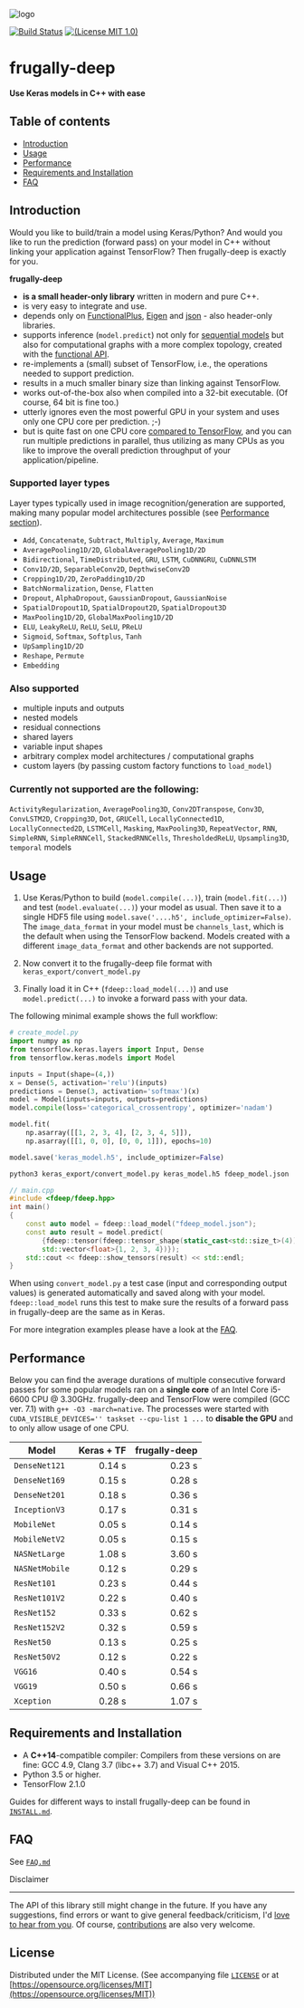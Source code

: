 ![logo](logo/fdeep.png)

[![Build Status](https://travis-ci.org/Dobiasd/frugally-deep.svg?branch=master)][travis]
[![(License MIT 1.0)](https://img.shields.io/badge/license-MIT%201.0-blue.svg)][license]

[travis]: https://travis-ci.org/Dobiasd/frugally-deep
[license]: LICENSE

frugally-deep
=============

**Use Keras models in C++ with ease**

Table of contents
-----------------

* [Introduction](#introduction)
* [Usage](#usage)
* [Performance](#performance)
* [Requirements and Installation](#requirements-and-installation)
* [FAQ](#faq)

Introduction
------------

Would you like to build/train a model using Keras/Python? And would you like to run the prediction (forward pass) on your model in C++ without linking your application against TensorFlow? Then frugally-deep is exactly for you.

**frugally-deep**

* **is a small header-only library** written in modern and pure C++.
* is very easy to integrate and use.
* depends only on [FunctionalPlus](https://github.com/Dobiasd/FunctionalPlus), [Eigen](http://eigen.tuxfamily.org/) and [json](https://github.com/nlohmann/json) - also header-only libraries.
* supports inference (`model.predict`) not only for [sequential models](https://keras.io/getting-started/sequential-model-guide/) but also for computational graphs with a more complex topology, created with the [functional API](https://keras.io/getting-started/functional-api-guide/).
* re-implements a (small) subset of TensorFlow, i.e., the operations needed to support prediction.
* results in a much smaller binary size than linking against TensorFlow.
* works out-of-the-box also when compiled into a 32-bit executable. (Of course, 64 bit is fine too.)
* utterly ignores even the most powerful GPU in your system and uses only one CPU core per prediction. ;-)
* but is quite fast on one CPU core [compared to TensorFlow](#performance), and you can run multiple predictions in parallel, thus utilizing as many CPUs as you like to improve the overall prediction throughput of your application/pipeline.


### Supported layer types

Layer types typically used in image recognition/generation are supported, making many popular model architectures possible (see [Performance section](#performance)).

* `Add`, `Concatenate`, `Subtract`, `Multiply`, `Average`, `Maximum`
* `AveragePooling1D/2D`, `GlobalAveragePooling1D/2D`
* `Bidirectional`, `TimeDistributed`, `GRU`, `LSTM`, `CuDNNGRU`, `CuDNNLSTM`
* `Conv1D/2D`, `SeparableConv2D`, `DepthwiseConv2D`
* `Cropping1D/2D`, `ZeroPadding1D/2D`
* `BatchNormalization`, `Dense`, `Flatten`
* `Dropout`, `AlphaDropout`, `GaussianDropout`, `GaussianNoise`
* `SpatialDropout1D`, `SpatialDropout2D`, `SpatialDropout3D`
* `MaxPooling1D/2D`, `GlobalMaxPooling1D/2D`
* `ELU`, `LeakyReLU`, `ReLU`, `SeLU`, `PReLU`
* `Sigmoid`, `Softmax`, `Softplus`, `Tanh`
* `UpSampling1D/2D`
* `Reshape`, `Permute`
* `Embedding`


### Also supported

* multiple inputs and outputs
* nested models
* residual connections
* shared layers
* variable input shapes
* arbitrary complex model architectures / computational graphs
* custom layers (by passing custom factory functions to `load_model`)

### Currently not supported are the following:

`ActivityRegularization`,
`AveragePooling3D`,
`Conv2DTranspose`,
`Conv3D`,
`ConvLSTM2D`,
`Cropping3D`,
`Dot`,
`GRUCell`,
`LocallyConnected1D`,
`LocallyConnected2D`,
`LSTMCell`,
`Masking`,
`MaxPooling3D`,
`RepeatVector`,
`RNN`,
`SimpleRNN`,
`SimpleRNNCell`,
`StackedRNNCells`,
`ThresholdedReLU`,
`Upsampling3D`,
`temporal` models

Usage
-----

1) Use Keras/Python to build (`model.compile(...)`), train (`model.fit(...)`) and test (`model.evaluate(...)`) your model as usual. Then save it to a single HDF5 file using `model.save('....h5', include_optimizer=False)`. The `image_data_format` in your model must be `channels_last`, which is the default when using the TensorFlow backend. Models created with a different `image_data_format` and other backends are not supported.

2) Now convert it to the frugally-deep file format with `keras_export/convert_model.py`

3) Finally load it in C++ (`fdeep::load_model(...)`) and use `model.predict(...)` to invoke a forward pass with your data.

The following minimal example shows the full workflow:

```python
# create_model.py
import numpy as np
from tensorflow.keras.layers import Input, Dense
from tensorflow.keras.models import Model

inputs = Input(shape=(4,))
x = Dense(5, activation='relu')(inputs)
predictions = Dense(3, activation='softmax')(x)
model = Model(inputs=inputs, outputs=predictions)
model.compile(loss='categorical_crossentropy', optimizer='nadam')

model.fit(
    np.asarray([[1, 2, 3, 4], [2, 3, 4, 5]]),
    np.asarray([[1, 0, 0], [0, 0, 1]]), epochs=10)

model.save('keras_model.h5', include_optimizer=False)
```

```bash
python3 keras_export/convert_model.py keras_model.h5 fdeep_model.json
```

```cpp
// main.cpp
#include <fdeep/fdeep.hpp>
int main()
{
    const auto model = fdeep::load_model("fdeep_model.json");
    const auto result = model.predict(
        {fdeep::tensor(fdeep::tensor_shape(static_cast<std::size_t>(4)),
        std::vector<float>{1, 2, 3, 4})});
    std::cout << fdeep::show_tensors(result) << std::endl;
}
```

When using `convert_model.py` a test case (input and corresponding output values) is generated automatically and saved along with your model. `fdeep::load_model` runs this test to make sure the results of a forward pass in frugally-deep are the same as in Keras.

For more integration examples please have a look at the [FAQ](FAQ.md).

Performance
-----------

Below you can find the average durations of multiple consecutive forward passes for some popular models ran on a **single core** of an Intel Core i5-6600 CPU @ 3.30GHz. frugally-deep and TensorFlow were compiled (GCC ver. 7.1) with `g++ -O3 -march=native`. The processes were started with `CUDA_VISIBLE_DEVICES='' taskset --cpu-list 1 ...` to **disable the GPU** and to only allow usage of one CPU.

| Model             | Keras + TF | frugally-deep |
| ----------------- | ----------:| -------------:|
| `DenseNet121`     |     0.14 s |        0.23 s |
| `DenseNet169`     |     0.15 s |        0.28 s |
| `DenseNet201`     |     0.18 s |        0.36 s |
| `InceptionV3`     |     0.17 s |        0.31 s |
| `MobileNet`       |     0.05 s |        0.14 s |
| `MobileNetV2`     |     0.05 s |        0.15 s |
| `NASNetLarge`     |     1.08 s |        3.60 s |
| `NASNetMobile`    |     0.12 s |        0.29 s |
| `ResNet101`       |     0.23 s |        0.44 s |
| `ResNet101V2`     |     0.22 s |        0.40 s |
| `ResNet152`       |     0.33 s |        0.62 s |
| `ResNet152V2`     |     0.32 s |        0.59 s |
| `ResNet50`        |     0.13 s |        0.25 s |
| `ResNet50V2`      |     0.12 s |        0.22 s |
| `VGG16`           |     0.40 s |        0.54 s |
| `VGG19`           |     0.50 s |        0.66 s |
| `Xception`        |     0.28 s |        1.07 s |

Requirements and Installation
-----------------------------

- A **C++14**-compatible compiler: Compilers from these versions on are fine: GCC 4.9, Clang 3.7 (libc++ 3.7) and Visual C++ 2015.
- Python 3.5 or higher.
- TensorFlow 2.1.0

Guides for different ways to install frugally-deep can be found in [`INSTALL.md`](INSTALL.md).

FAQ
---

See [`FAQ.md`](FAQ.md)

Disclaimer

----------
The API of this library still might change in the future. If you have any suggestions, find errors or want to give general feedback/criticism, I'd [love to hear from you](https://github.com/Dobiasd/frugally-deep/issues). Of course, [contributions](https://github.com/Dobiasd/frugally-deep/pulls) are also very welcome.

License
-------

Distributed under the MIT License.
(See accompanying file [`LICENSE`](https://github.com/Dobiasd/frugally-deep/blob/master/LICENSE) or at
[https://opensource.org/licenses/MIT](https://opensource.org/licenses/MIT))

